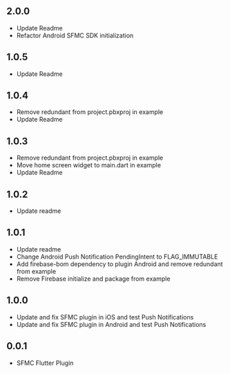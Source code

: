 ## 2.0.0

* Update Readme
* Refactor Android SFMC SDK initialization
  
## 1.0.5

* Update Readme
  
## 1.0.4

* Remove redundant from project.pbxproj in example
* Update Readme

## 1.0.3

* Remove redundant from project.pbxproj in example
* Move home screen widget to main.dart in example
* Update Readme

## 1.0.2

* Update readme

## 1.0.1

* Update readme
* Change Android Push  Notification PendingIntent to FLAG_IMMUTABLE
* Add firebase-bom dependency to plugin Android and remove redundant from example
* Remove Firebase initialize and package from example

## 1.0.0

* Update and fix SFMC plugin in iOS and test Push Notifications
* Update and fix SFMC plugin in Android and test Push Notifications

## 0.0.1

* SFMC Flutter Plugin
